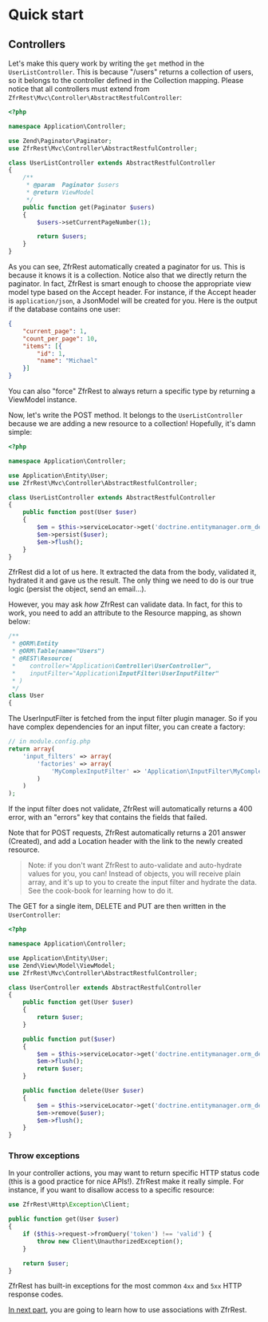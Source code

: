 # Quick start

## Controllers

Let's make this query work by writing the `get` method in the `UserListController`. This is because "/users" returns a
collection of users, so it belongs to the controller defined in the Collection mapping. Please notice that all
controllers must extend from `ZfrRest\Mvc\Controller\AbstractRestfulController`:

```php
<?php

namespace Application\Controller;

use Zend\Paginator\Paginator;
use ZfrRest\Mvc\Controller\AbstractRestfulController;

class UserListController extends AbstractRestfulController
{
    /**
     * @param  Paginator $users
     * @return ViewModel
     */
    public function get(Paginator $users)
    {
        $users->setCurrentPageNumber(1);

        return $users;
    }
}
```

As you can see, ZfrRest automatically created a paginator for us. This is because it knows it is a collection. Notice
also that we directly return the paginator. In fact, ZfrRest is smart enough to choose the appropriate view model type
based on the Accept header. For instance, if the Accept header is `application/json`, a JsonModel will be created for
you. Here is the output if the database contains one user:

```json
{
    "current_page": 1,
    "count_per_page": 10,
    "items": [{
        "id": 1,
        "name": "Michael"
    }]
}
```

You can also "force" ZfrRest to always return a specific type by returning a ViewModel instance.

Now, let's write the POST method. It belongs to the `UserListController` because we are adding a new resource to a
collection! Hopefully, it's damn simple:

```php
<?php

namespace Application\Controller;

use Application\Entity\User;
use ZfrRest\Mvc\Controller\AbstractRestfulController;

class UserListController extends AbstractRestfulController
{
    public function post(User $user)
    {
        $em = $this->serviceLocator->get('doctrine.entitymanager.orm_default');
        $em->persist($user);
        $em->flush();
    }
}
```

ZfrRest did a lot of us here. It extracted the data from the body, validated it, hydrated it and gave us the result.
The only thing we need to do is our true logic (persist the object, send an email…).

However, you may ask *how* ZfrRest can validate data. In fact, for this to work, you need to add an attribute to the
Resource mapping, as shown below:

```php
/**
 * @ORM\Entity
 * @ORM\Table(name="Users")
 * @REST\Resource(
 *    controller="Application\Controller\UserController",
 *    inputFilter="Application\InputFilter\UserInputFilter"
 * )
 */
class User
{
```

The UserInputFilter is fetched from the input filter plugin manager. So if you have complex dependencies for an input
filter, you can create a factory:

```php
// in module.config.php
return array(
	'input_filters' => array(
		'factories' => array(
			'MyComplexInputFilter' => 'Application\InputFilter\MyComplexInputFilterFactory'
		)
	)
);
```

If the input filter does not validate, ZfrRest will automatically returns a 400 error, with an "errors" key that
contains the fields that failed.

Note that for POST requests, ZfrRest automatically returns a 201 answer (Created), and add a Location header with the
link to the newly created resource.

> Note: if you don't want ZfrRest to auto-validate and auto-hydrate values for you, you can! Instead of objects, you
will receive plain array, and it's up to you to create the input filter and hydrate the data. See the cook-book for
learning how to do it.

The GET for a single item, DELETE and PUT are then written in the `UserController`:

```php
<?php

namespace Application\Controller;

use Application\Entity\User;
use Zend\View\Model\ViewModel;
use ZfrRest\Mvc\Controller\AbstractRestfulController;

class UserController extends AbstractRestfulController
{
    public function get(User $user)
    {
        return $user;
    }

    public function put($user)
    {
        $em = $this->serviceLocator->get('doctrine.entitymanager.orm_default');
        $em->flush();
        return $user;
    }

    public function delete(User $user)
    {
        $em = $this->serviceLocator->get('doctrine.entitymanager.orm_default');
        $em->remove($user);
        $em->flush();
    }
}
```

### Throw exceptions

In your controller actions, you may want to return specific HTTP status code (this is a good practice for nice APIs!).
ZfrRest make it really simple. For instance, if you want to disallow access to a specific resource:

```php
use ZfrRest\Http\Exception\Client;

public function get(User $user)
{
    if ($this->request->fromQuery('token') !== 'valid') {
    	throw new Client\UnauthorizedException();
    }

    return $user;
}
```

ZfrRest has built-in exceptions for the most common `4xx` and `5xx` HTTP response codes.

[In next part](05-associations.md), you are going to learn how to use associations with ZfrRest.
